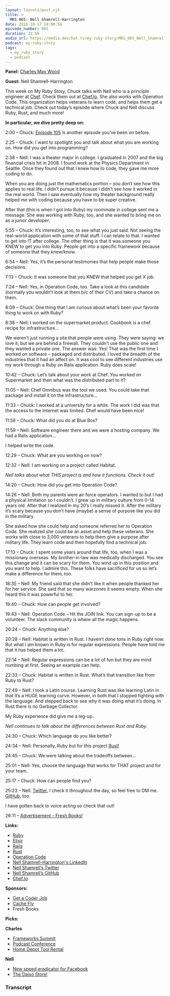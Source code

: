 ```yaml
---
layout: layouts/post.njk
title: >
  MRS 065: Nell Shamrell-Harrington
date: 2018-10-17 10:00:58
episode_number: 065
duration: 32:50
audio_url: https://media.devchat.tv/my-ruby-story/MRS_065_Nell_Shamrell-Harrington.mp3
podcast: my-ruby-story
tags:
  - my_ruby_story
  - podcast
---
```


**Panel:** [Charles Max Wood](https://twitter.com/cmaxw?ref_src=twsrc%255Egoogle%257Ctwcamp%255Eserp%257Ctwgr%255Eauthor)

**Guest:** Nell Shamrell-Harrington

This week on My Ruby Story, Chuck talks with Nell who is a principle engineer at [Chef](https://www.chef.io). Check them out at [Chef.Io](https://www.chef.io). She also works with Operation Code. This organization helps veterans to learn code, and helps them get a technical job. Check out today’s episode where Chuck and Nell discuss Ruby, Rust, and much more!

**In particular, we dive pretty deep on:**

2:00 – Chuck: [Episode 105](https://devchat.tv/ruby-rogues/105-rr-regular-expressions-with-nell-shamrell/) is another episode you’ve been on before.

2:25 – Chuck: I want to spotlight you and talk about what you are working on. How did you get into programming?

2:38 – Nell: I was a theater major in college. I graduated in 2007 and the big financial crisis hit in 2008. I found work at the Physics Department in Seattle. Once they found out that I knew how to code, they gave me more coding to do.

When you are doing just the mathematics portion – you don’t see how this applies to real life. I didn’t pursue it because I didn’t see how it worked in the real world. Then I saw eventually how my theater background really helped me with coding because you have to be super creative.

After that (this is when I got into Ruby) my roommate in college sent me a message. She was working with Ruby, too, and she wanted to bring me on as a junior developer.

5:55 – Chuck: It’s interesting, too, to see what you just said. Not seeing the real-world application with some of that stuff. I can relate to that. I wanted to get into IT after college. The other thing is that it was someone you KNEW to get you into Ruby. People get into a specific framework because of someone that they knew/know.

6:54 – Nell: Yes, it’s the personal testimonies that help people make those decisions.

7:13 – Chuck: It was someone that you KNEW that helped you get X job.

7:24 – Nell: Yes, in Operation Code, too. Take a look at this candidate (normally you wouldn’t look at them b/c of their CV) and take a chance on them.

8:09 – Chuck: One thing that I am curious about what’s been your favorite thing to work on with Ruby?

8:38 – Nell: I worked on the supermarket product. Cookbook is a chef recipe for infrastructure...

We weren’t just running a site that people were using. They were saying: we love it, but we are behind a firewall. They couldn’t use the public one and they wanted a private one. The answer was: Yes! That was the first time I worked on software – packaged and distributed. I loved the breadth of the industries that it had an affect on. It was cool to see different industries use my work through a Ruby on Rails application. Ruby does scale!

10:42 – Chuck: Let’s talk about your work at Chef. You worked on Supermarket and then what was the distributed part to it?

11:05 – Nell: Chef Omnibus was the tool we used. You could take that package and install it on the infrastructure...

11:33 – Chuck: I worked at a university for a while. The work I did was that the access to the Internet was limited. Chef would have been nice!

11:58 – Chuck: What did you do at Blue Box?

11:59 – Nell: Software engineer there and we were a hosting company. We had a Rails application...

I helped write the code.

12:29 – Chuck: What are you working on now?

12:32 – Nell: I am working on a project called Habitat.

_Nell talks about what THIS project is and how it functions. Check it out!_

14:20 – Chuck: How did you get into Operation Code?

14:26 – Nell: Both my parents were air force operators. I wanted to but I had a physical limitation so I couldn’t. I grew up in military culture from 0-14 years old. After that I realized in my 20’s I really missed it. After the military it’s scary because you don’t have (maybe) a sense of purpose like you did in the military.

She asked how she could help and someone referred her to Operation Code. She realized she could be an asset and help these veterans. She works with close to 3,000 veterans to help them give a purpose after military life. They learn code and then hopefully find a technical job.

17:13 – Chuck: I spent some years around that life, too, when I was a missionary overseas. My brother-in-law was medically discharged. You see this change and it can be scary for them. You wind up in this position and you want to help. I admire this. These folks have sacrificed for us so let’s make a difference for them, too.

18:35 – Nell: My friend said that she didn’t like it when people thanked her for her service. She said that so many warzones it seems empty. When she heard this it was powerful to her.

19:40 – Chuck: How can people get involved?

19:43 – Nell: Operation Code – Hit the JOIN link. You can sign-up to be a volunteer. The slack community is where all the magic happens.&nbsp;

20:24 – Chuck: Anything else?

20:28 – Nell: Habitat is written in Rust. I haven’t done tons in Ruby right now. But what I am known in Ruby is for regular expressions. People have told me that it has helped them a lot.

22:14 – Nell: Regular expressions can be a lot of fun but they are mind numbing at first. Seeing an example can help.

22:33 – Chuck: Habitat is written in Rust. What’s that transition like from Ruby to Rust?

22:49 – Nell: I took a Latin course. Learning Rust was like learning Latin in that it’s a HUGE learning curve. However, in both that I stopped fighting with the language. And stepped back to see why it was doing what it’s doing. In Rust there is no Garbage Collector.

My Ruby experience did give me a leg-up.

_Nell continues to talk about the differences between Rust and Ruby._

24:30 – Chuck: Which language do you like better?

24:34 – Nell: Personally, Ruby but for this project [Rust!](https://www.rust-lang.org/en-US/)

24:45 – Chuck: We were talking about the tradeoffs between...

25:01 – Nell: Yes, choose the language that works for THAT project and for your team.

25:17 – Chuck: How can people find you?

25:23 – Nell: [Twitter.](https://twitter.com/nellshamrell) I check it throughout the day, so feel free to DM me. [GitHub](https://github.com/nellshamrell), too.

I have gotten back to voice acting so check that out!

26:11 – [Advertisement – Fresh Books!](https://www.freshbooks.com/?ref=ppc-na-fb&camp=US%2528SEM%2529Branded%257CEXM&ag=freshbooks+%252Bx&kw=freshbooks&campaignid=717543354&adgroupid=51893696397&kwid=kwd-298507762065&dv=c&ntwk=g&crid=285105591548&source=GOOGLE&gclid=EAIaIQobChMI8viYt8GL3gIVj4dpCh1UVgrBEAAYASAAEgK1afD_BwE&gclsrc=aw.ds&dclid=CL34x7jBi94CFVO6TwodjvwGtA)

**Links:**

- [Ruby](https://www.ruby-lang.org/en/)
- [Elixir](https://elixir-lang.org)
- [Rails](https://github.com/rails/rails)
- [Rust](https://www.rust-lang.org/en-US/)
- [Operation Code](https://operationcode.org)
- [Nell Shamrell-Harrington's LinkedIn](https://www.linkedin.com/in/nellshamrell)
- [Nell Shamrell’s Twitter](https://twitter.com/nellshamrell)
- [Nell Shamrell’s GitHub](https://github.com/nellshamrell)
- [Chef.Io](https://www.chef.io)

**Sponsors:**

- [Get a Coder Job](https://getacoderjob.com/)
- [Cache Fly](https://www.cachefly.com)
- Fresh Books

**Picks:**

**Charles**

- [Frameworks Summit](https://www.frameworksummit.com)
- [Podcast Conference](https://podcastmovement.com)
- [Home Depot Tool Rental](https://www.homedepot.com/c/tool_and_truck_rental)&nbsp;

**Nell**

- [New speed eradicator for Facebook](https://chrome.google.com/webstore/detail/news-feed-eradicator-for/fjcldmjmjhkklehbacihaiopjklihlgg?hl=fil)
- [The Daiso Store!](https://www.daisojapan.com)

### Transcript
